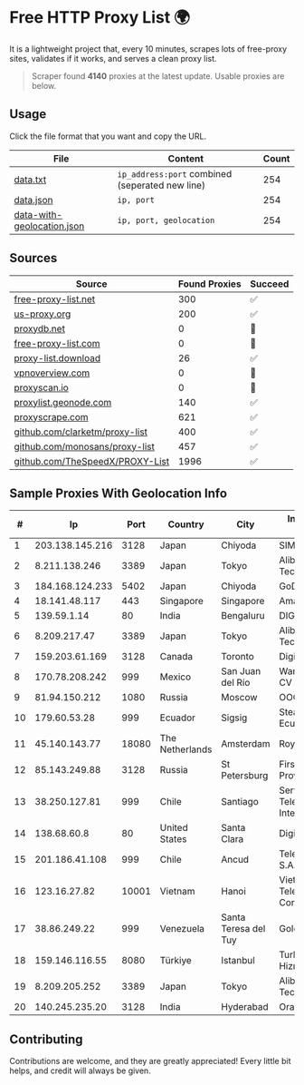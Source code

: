 
# Free HTTP Proxy List 🌍

It is a lightweight project that, every 10 minutes, scrapes lots of free-proxy sites, validates if it works, and serves a clean proxy list.


> Scraper found **4140** proxies at the latest update. Usable proxies are below.

## Usage

Click the file format that you want and copy the URL.


|File|Content|Count|
|----|-------|-----|
|[data.txt](https://raw.githubusercontent.com/themiralay/Proxy-List-World/master/data.txt)|`ip_address:port` combined (seperated new line)|254|
|[data.json](https://raw.githubusercontent.com/themiralay/Proxy-List-World/master/data.json)|`ip, port`|254|
|[data-with-geolocation.json](https://raw.githubusercontent.com/themiralay/Proxy-List-World/master/data-with-geolocation.json)|`ip, port, geolocation`|254|

## Sources

|Source|Found Proxies|Succeed|
|------|-------------|-------|
|[free-proxy-list.net](https://free-proxy-list.net)|300|✅|
|[us-proxy.org](https://www.us-proxy.org)|200|✅|
|[proxydb.net](http://proxydb.net)|0|🚫|
|[free-proxy-list.com](https://free-proxy-list.com/?page=&port=&type%5B%5D=http&type%5B%5D=https&up_time=0&search=Search)|0|🚫|
|[proxy-list.download](https://www.proxy-list.download/HTTP)|26|✅|
|[vpnoverview.com](https://vpnoverview.com/privacy/anonymous-browsing/free-proxy-servers)|0|🚫|
|[proxyscan.io](https://www.proxyscan.io)|0|🚫|
|[proxylist.geonode.com](https://proxylist.geonode.com/api/proxy-list?limit=300&page=1&sort_by=lastChecked&sort_type=desc&protocols=http,https)|140|✅|
|[proxyscrape.com](https://api.proxyscrape.com/v2/?request=displayproxies&protocol=http&timeout=10000&country=all&ssl=all&anonymity=all)|621|✅|
|[github.com/clarketm/proxy-list](https://raw.githubusercontent.com/clarketm/proxy-list/master/proxy-list-raw.txt)|400|✅|
|[github.com/monosans/proxy-list](https://raw.githubusercontent.com/monosans/proxy-list/main/proxies/http.txt)|457|✅|
|[github.com/TheSpeedX/PROXY-List](https://raw.githubusercontent.com/TheSpeedX/PROXY-List/master/http.txt)|1996|✅|


## Sample Proxies With Geolocation Info

|#|Ip|Port|Country|City|Internet Service Provider|
|-|--|----|-------|----|-------------------------|
|1|203.138.145.216|3128|Japan|Chiyoda|SIMPLEIA|
|2|8.211.138.246|3389|Japan|Tokyo|Alibaba (US) Technology Co., Ltd.|
|3|184.168.124.233|5402|Japan|Chiyoda|GoDaddy.com, LLC|
|4|18.141.48.117|443|Singapore|Singapore|Amazon.com, Inc.|
|5|139.59.1.14|80|India|Bengaluru|DIGITALOCEAN|
|6|8.209.217.47|3389|Japan|Tokyo|Alibaba (US) Technology Co., Ltd.|
|7|159.203.61.169|3128|Canada|Toronto|DigitalOcean, LLC|
|8|170.78.208.242|999|Mexico|San Juan del Río|Wantelco SAS de CV|
|9|81.94.150.212|1080|Russia|Moscow|OOO WestCall Ltd|
|10|179.60.53.28|999|Ecuador|Sigsig|Stealth Telecom del Ecuador|
|11|45.140.143.77|18080|The Netherlands|Amsterdam|RoyaleHosting BV|
|12|85.143.249.88|3128|Russia|St Petersburg|First Service Provider|
|13|38.250.127.81|999|Chile|Santiago|Servicios De Telecomunicaciones Intercable Ltda.|
|14|138.68.60.8|80|United States|Santa Clara|DigitalOcean, LLC|
|15|201.186.41.108|999|Chile|Ancud|Telefonica del Sur S.A.|
|16|123.16.27.82|10001|Vietnam|Hanoi|VietNam Post and Telecom Corporation|
|17|38.86.249.22|999|Venezuela|Santa Teresa del Tuy|Gold Data USA Inc|
|18|159.146.116.55|8080|Türkiye|Istanbul|TurkNet Iletisim Hizmetleri|
|19|8.209.205.252|3389|Japan|Tokyo|Alibaba (US) Technology Co., Ltd.|
|20|140.245.235.20|3128|India|Hyderabad|Oracle Corporation|



## Contributing

Contributions are welcome, and they are greatly appreciated! Every
little bit helps, and credit will always be given.

